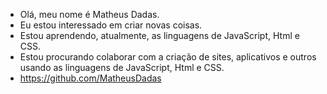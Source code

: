 - Olá, meu nome é Matheus Dadas.
- Eu estou interessado em criar novas coisas.
- Estou aprendendo, atualmente, as linguagens de JavaScript, Html e CSS.
- Estou procurando colaborar com a criação de sites, aplicativos e outros usando as linguagens de JavaScript, Html e CSS.
- https://github.com/MatheusDadas

<!---
MatheusDadas/MatheusDadas is a ✨ special ✨ repository because its `README.md` (this file) appears on your GitHub profile.
You can click the Preview link to take a look at your changes.
--->
